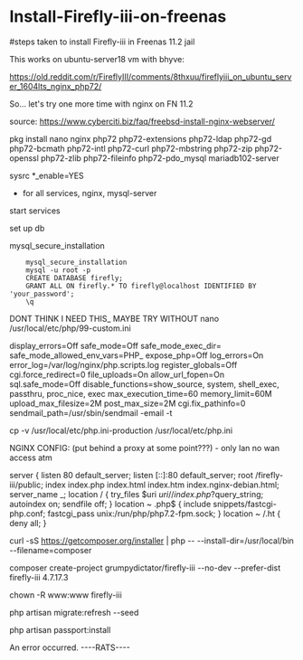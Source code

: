 # Install-Firefly-iii-on-freenas
#steps taken to install Firefly-iii in Freenas 11.2 jail 

This works on ubuntu-server18 vm with bhyve:

https://old.reddit.com/r/FireflyIII/comments/8thxuu/fireflyiii_on_ubuntu_server_1604lts_nginx_php72/

So... let's try one more time with nginx on FN 11.2

source: https://www.cyberciti.biz/faq/freebsd-install-nginx-webserver/

pkg install nano nginx php72 php72-extensions php72-ldap php72-gd php72-bcmath php72-intl php72-curl php72-mbstring php72-zip php72-openssl php72-zlib php72-fileinfo php72-pdo_mysql mariadb102-server

sysrc *_enable=YES
- for all services, nginx, mysql-server

start services

set up db

mysql_secure_installation

        mysql_secure_installation
        mysql -u root -p 
        CREATE DATABASE firefly; 
        GRANT ALL ON firefly.* TO firefly@localhost IDENTIFIED BY 'your_password'; 
        \q



DONT THINK I NEED THIS_ MAYBE TRY WITHOUT
nano /usr/local/etc/php/99-custom.ini

display_errors=Off
safe_mode=Off
safe_mode_exec_dir=
safe_mode_allowed_env_vars=PHP_
expose_php=Off
log_errors=On
error_log=/var/log/nginx/php.scripts.log
register_globals=Off
cgi.force_redirect=0
file_uploads=On
allow_url_fopen=On
sql.safe_mode=Off
disable_functions=show_source, system, shell_exec, passthru, proc_nice, exec
max_execution_time=60
memory_limit=60M
upload_max_filesize=2M
post_max_size=2M
cgi.fix_pathinfo=0
sendmail_path=/usr/sbin/sendmail -email -t

cp -v /usr/local/etc/php.ini-production /usr/local/etc/php.ini


NGINX CONFIG: (put behind a proxy at some point???) - only lan no wan access atm

server {
    listen 80 default_server;
    listen [::]:80 default_server;
    root /firefly-iii/public;
    index index.php index.html index.htm index.nginx-debian.html;
    server_name _;
    location / {
        try_files $uri $uri/ /index.php?$query_string;
        autoindex on;
        sendfile off;
    }
      location ~ \.php$ {
      include snippets/fastcgi-php.conf;
      fastcgi_pass unix:/run/php/php7.2-fpm.sock;
      }
      location ~ /\.ht {
      deny all;
      }


curl -sS https://getcomposer.org/installer | php -- --install-dir=/usr/local/bin --filename=composer

composer create-project grumpydictator/firefly-iii --no-dev --prefer-dist firefly-iii 4.7.17.3

chown -R www:www firefly-iii

php artisan migrate:refresh --seed

php artisan passport:install

An error occurred. ----RATS----


